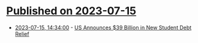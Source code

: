 # [Published on 2023-07-15](index.md)

* [2023-07-15, 14:34:00](https://news.slashdot.org/story/23/07/15/0050210/us-announces-39-billion-in-new-student-debt-relief?utm_source=rss1.0mainlinkanon&utm_medium=feed) - [US Announces $39 Billion in New Student Debt Relief](https://news.slashdot.org/story/23/07/15/0050210/us-announces-39-billion-in-new-student-debt-relief?utm_source=rss1.0mainlinkanon&utm_medium=feed)
